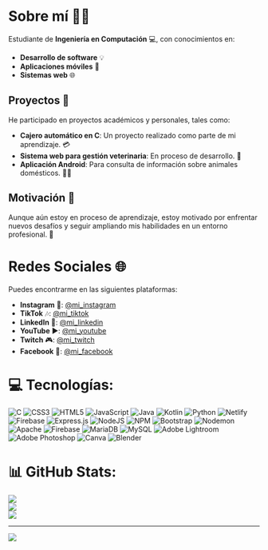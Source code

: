# Sobre mí 🧑‍💻

Estudiante de **Ingeniería en Computación** 💻, con conocimientos en:

- **Desarrollo de software** 💡
- **Aplicaciones móviles** 📱
- **Sistemas web** 🌐

## Proyectos 🔨

He participado en proyectos académicos y personales, tales como:

- **Cajero automático en C**: Un proyecto realizado como parte de mi aprendizaje. 💳
- **Sistema web para gestión veterinaria**: En proceso de desarrollo. 🐾
- **Aplicación Android**: Para consulta de información sobre animales domésticos. 🐶🐱

## Motivación 🚀

Aunque aún estoy en proceso de aprendizaje, estoy motivado por enfrentar nuevos desafíos y seguir ampliando mis habilidades en un entorno profesional. 🎯

# Redes Sociales 🌐

Puedes encontrarme en las siguientes plataformas:

- **Instagram** 📸: [@mi_instagram](https://www.instagram.com)  
- **TikTok** 🎶: [@mi_tiktok](https://www.tiktok.com)  
- **LinkedIn** 💼: [@mi_linkedin](https://www.linkedin.com)  
- **YouTube** ▶️: [@mi_youtube](https://www.youtube.com)  
- **Twitch** 🎮: [@mi_twitch](https://www.twitch.tv)  
- **Facebook** 📘: [@mi_facebook](https://www.facebook.com)  

# 💻 Tecnologías:
![C](https://img.shields.io/badge/c-%2300599C.svg?style=flat-square&logo=c&logoColor=white) ![CSS3](https://img.shields.io/badge/css3-%231572B6.svg?style=flat-square&logo=css3&logoColor=white) ![HTML5](https://img.shields.io/badge/html5-%23E34F26.svg?style=flat-square&logo=html5&logoColor=white) ![JavaScript](https://img.shields.io/badge/javascript-%23323330.svg?style=flat-square&logo=javascript&logoColor=%23F7DF1E) ![Java](https://img.shields.io/badge/java-%23ED8B00.svg?style=flat-square&logo=openjdk&logoColor=white) ![Kotlin](https://img.shields.io/badge/kotlin-%237F52FF.svg?style=flat-square&logo=kotlin&logoColor=white) ![Python](https://img.shields.io/badge/python-3670A0?style=flat-square&logo=python&logoColor=ffdd54) ![Netlify](https://img.shields.io/badge/netlify-%23000000.svg?style=flat-square&logo=netlify&logoColor=#00C7B7) ![Firebase](https://img.shields.io/badge/firebase-%23039BE5.svg?style=flat-square&logo=firebase) ![Express.js](https://img.shields.io/badge/express.js-%23404d59.svg?style=flat-square&logo=express&logoColor=%2361DAFB) ![NodeJS](https://img.shields.io/badge/node.js-6DA55F?style=flat-square&logo=node.js&logoColor=white) ![NPM](https://img.shields.io/badge/NPM-%23CB3837.svg?style=flat-square&logo=npm&logoColor=white) ![Bootstrap](https://img.shields.io/badge/bootstrap-%238511FA.svg?style=flat-square&logo=bootstrap&logoColor=white) ![Nodemon](https://img.shields.io/badge/NODEMON-%23323330.svg?style=flat-square&logo=nodemon&logoColor=%BBDEAD) ![Apache](https://img.shields.io/badge/apache-%23D42029.svg?style=flat-square&logo=apache&logoColor=white) ![Firebase](https://img.shields.io/badge/Firebase-039BE5?style=flat-square&logo=Firebase&logoColor=white) ![MariaDB](https://img.shields.io/badge/MariaDB-003545?style=flat-square&logo=mariadb&logoColor=white) ![MySQL](https://img.shields.io/badge/mysql-%2300000f.svg?style=flat-square&logo=mysql&logoColor=white) ![Adobe Lightroom](https://img.shields.io/badge/Adobe%20Lightroom-31A8FF.svg?style=flat-square&logo=Adobe%20Lightroom&logoColor=white) ![Adobe Photoshop](https://img.shields.io/badge/adobe%20photoshop-%2331A8FF.svg?style=flat-square&logo=adobe%20photoshop&logoColor=white) ![Canva](https://img.shields.io/badge/Canva-%2300C4CC.svg?style=flat-square&logo=Canva&logoColor=white) ![Blender](https://img.shields.io/badge/blender-%23F5792A.svg?style=flat-square&logo=blender&logoColor=white)

# 📊 GitHub Stats:
![](https://github-readme-stats.vercel.app/api?username=Hareigns&theme=dark&hide_border=true&include_all_commits=false&count_private=false)<br/>
![](https://github-readme-streak-stats.herokuapp.com/?user=Hareigns&theme=dark&hide_border=true)<br/>
![](https://github-readme-stats.vercel.app/api/top-langs/?username=Hareigns&theme=dark&hide_border=true&include_all_commits=false&count_private=false&layout=compact)

---
[![](https://visitcount.itsvg.in/api?id=Hareigns&icon=9&color=12)](https://visitcount.itsvg.in)
